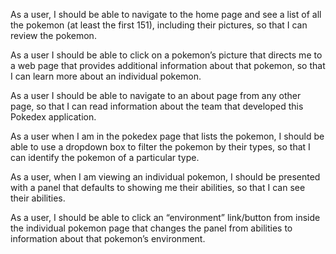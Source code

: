 As a user, I should be able to navigate to the home page and see a list of all the pokemon (at least the first 151), including their pictures, so that I can review the pokemon.

As a user I should be able to click on a pokemon’s picture that directs me to a web page that provides additional information about that pokemon, so that I can learn more about an individual pokemon.

As a user I should be able to navigate to an about page from any other page, so that I can read information about the team that developed this Pokedex application.

As a user when I am in the pokedex page that lists the pokemon, I should be able to use a dropdown box to filter the pokemon by their types, so that I can identify the pokemon of a particular type.

As a user, when I am viewing an individual pokemon, I should be presented with a panel that defaults to showing me their abilities, so that I can see their abilities.

As a user, I should be able to click an “environment” link/button from inside the individual pokemon page that changes the panel from abilities to information about that pokemon’s environment.